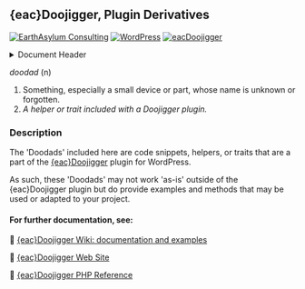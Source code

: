 ## {eac}Doojigger, Plugin Derivatives  
[![EarthAsylum Consulting](https://img.shields.io/badge/EarthAsylum-Consulting-0?&labelColor=6e9882&color=707070)](https://earthasylum.com/)
[![WordPress](https://img.shields.io/badge/WordPress-Plugins-grey?logo=wordpress&labelColor=blue)](https://wordpress.org/plugins/search/EarthAsylum/)
[![eacDoojigger](https://img.shields.io/badge/Requires-%7Beac%7DDoojigger-da821d)](https://eacDoojigger.earthasylum.com/)

<details><summary>Document Header</summary>

Plugin URI:         https://eacDoojigger.earthasylum.com/  
Author:             [EarthAsylum Consulting](https://www.earthasylum.com)  
Last Updated:       21-Dec-2024  
Contributors:       [earthasylum](https://github.com/earthasylum),[kevinburkholder](https://profiles.wordpress.org/kevinburkholder)  
Requires EAC:       3.0  
WordPress URI:      https://wordpress.org/plugins/search/earthasylum/  
GitHub URI:         https://github.com/EarthAsylum/docs.eacDoojigger/wiki/  

</details>

_doodad_ (n)
1. Something, especially a small device or part, whose name is unknown or forgotten.
2. *A helper or trait included with a Doojigger plugin.*

### Description

The 'Doodads' included here are code snippets, helpers, or traits that are a part of the [{eac}Doojigger](https://eacdoojigger.earthasylum.com) plugin for WordPress.

As such, these 'Doodads' may not work 'as-is' outside of the {eac}Doojigger plugin but do provide examples and methods that may be used or adapted to your project.

#### For further documentation, see:

:open_file_folder: [{eac}Doojigger Wiki: documentation and examples](https://github.com/EarthAsylum/docs.eacDoojigger/wiki)

:bookmark_tabs: [{eac}Doojigger Web Site](https://eacdoojigger.earthasylum.com)

:green_book: [{eac}Doojigger PHP Reference](https://earthasylum.github.io/docs.eacDoojigger/)
